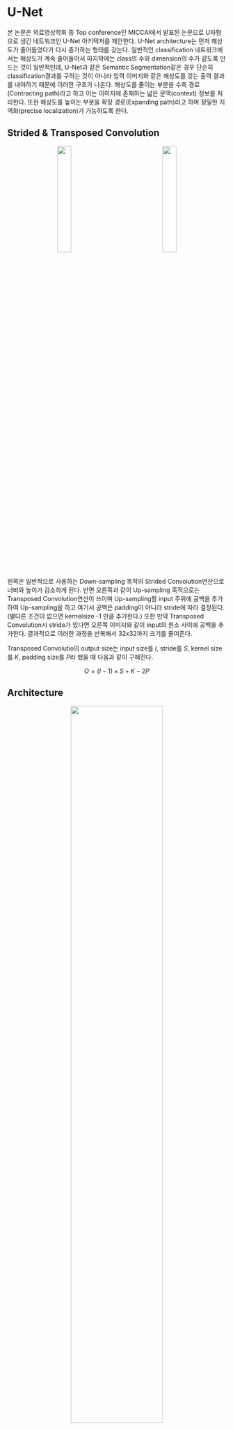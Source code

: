 # U-Net
본 논문은 의료영상학회 중 Top conference인 MICCAI에서 발표된 논문으로 U자형으로 생긴 네트워크인 U-Net 아키텍처를 제안한다. U-Net architecture는 먼저 해상도가 줄어들었다가 다시 증가하는 형태를 갖는다. 일반적인 classification 네트워크에서는 해상도가 계속 줄어들어서 마지막에는 class의 수와 dimension의 수가 같도록 만드는 것이 일반적인데, U-Net과 같은 Semantic Segmentation같은 경우 단순히 classification결과를 구하는 것이 아니라 입력 이미지와 같은 해상도를 갖는 출력 결과를 내야하기 때문에 이러한 구조가 나온다. 해상도를 줄이는 부분을 수축 경로(Contracting path)라고 하고 이는 이미지에 존재하는 넓은 문맥(context) 정보를 처리한다. 또한 해상도를 높이는 부분을 확장 경로(Expanding path)라고 하며 정밀한 지역화(precise localization)가 가능하도록 한다. 

## Strided & Transposed Convolution

<p align="center"><img src="https://github.com/em-1001/AI/assets/80628552/1818718b-3ea6-4aa9-9c09-ae01d04a1ee9" height="25%" width="25%"> 　　　　　　　　<img src="https://github.com/em-1001/AI/assets/80628552/65d6c4a4-219d-438b-9adb-0e835ba23d63" height="25%" width="25%"></p>

왼쪽은 일반적으로 사용하는 Down-sampling 목적의 Strided Convolution연산으로 너비와 높이가 감소하게 된다. 반면 오른쪽과 같이 Up-sampling 목적으로는 Transposed Convolution연산이 쓰이며 Up-sampling할 input 주위에 공백을 추가하여 Up-sampling을 하고 여기서 공백은 padding이 아니라 stride에 따라 결정된다. (별다른 조건이 없으면 kernelsize -1 만큼 추가한다.) 또한 만약 Transposed Convolution시 stride가 있다면 오른쪽 이미지와 같이 input의 원소 사이에 공백을 추가한다. 결과적으로 이러한 과정을 반복해서 32x32까지 크기를 줄여준다. 

Transposed Convolutio의 output size는 input size를 $I$, stride를 $S$, kernel size를 $K$, padding size를 $P$라 했을 때 다음과 같이 구해진다. 

$$O = (I-1) \times S + K - 2P$$


## Architecture
<p align="center"><img src="https://github.com/em-1001/U-Net/assets/80628552/ae0b24aa-c7a2-436f-84ab-2498c21fb994" height="65%" width="65%"></p>

#### Contracting path
전체적인 architecture는 위와 같이 생겼다. Contracting path부터 살펴보면 572x572와 같은 수는 해상도를 의미하며 입력이 흑백이면 채널 size는 위 architecture의 input처럼 1이 된다. 이러한 input에 kernel size가 64인 Convolution Layer를 사용해서 570x570x64 출력 tensor를 얻는다. 이러한 Convolution Layer을 한 번 더 사용해서 568x568로 줄여주었고, 다음으로 max pooling을 이용해서 너비와 높이를 절반 씩으로 줄여주었다. 다음으로 다시 Convolution Layer를 사용하여 channel size는 증가시키고, 너비와 높이는 줄여준다.
conv연산에서는 일반적인 classification 연산처럼 Conv -> ReLU -> Max Pooling의 연산을 거친다. 

#### Expanding path
Expanding path에서는 반대로 up-conv를 사용해서 해상도를 증가시키고 channel size는 줄여야 하므로 Convolution Layer에서의 kernel size를 줄여준다. 이러한 과정을 반복해서 최종적으로 388x388x2로 class의 수가 2개인 output이 만들어진다. Expanding path에서 중요한 점은 Contracting path에서 사용된 feature map을 그대로 전달해서 Expanding path에서 사용할 수 있도록 한다는 것이다. Expanding path에 보이는 하얀색 tensor가 해당 부분이고 Contracting path에서 추출한 feature map을 사용할 수 있기 때문에 보다 성능이 좋아지게 된다. 

추가적으로 U-Net은 Segmentation을 위한 네크워크이기 때문에 별도의 FC Layer가 필요하지 않고, Fully Convolutional Network(FCN)으로 구성된다. 또한 Contracting path의 경우 일반적인 classification model과 동일하기 때문에 이 부분은 사전에 잘 학습되어 있는 classification model을 Encoder 형태로 사용하는 경우가 많다. 


## Overlap-tile
<p align="center"><img src="https://github.com/em-1001/U-Net/assets/80628552/50229385-c271-4e28-ac01-6ae8487f4df3" height="60%" width="60%"></p>

U-Net은 Overlap-tile 전략을 사용하는데, 이는 U-Net 구조의 특성상 출력 이미지의 해상도가 입력 이미지보다 작기 때문에 의도적으로 입력을 더욱 크게 넣는 것이다. 예를 들어 위 사진에서 노란색 영역만큼 Segmentation결과가 필요하다고 하면 그보다 더 큰 파란색 영역을 입력으로 넣는다. 이렇게 하게 되면 파란색 영역 tile과 그 오른쪽 tile이 서로 겹칠 수 밖에 없게 되고, 이미지의 왼쪽 위 부분 같은 경우(위 사진에서는 노란색 부분 왼쪽 위) 입력 이미지에는 존재하지 않는 부분이므로 미러링(mirroring)을 통해 이미지 패치를 만들어주어 네트워크에 입력으로 넣게 된다. 

## Objective Function 
U-Net은 Segmentation을 위한 네트워크이므로 다음과 같이 필셀 단위(pixel-wise) softmax를 사용한다. 

$$P_k(x) = \frac{\exp(a_k(x))}{\displaystyle\sum_{k^{'}=1}^{K} exp(a_{k^{'}}(x))}$$

$x \in \Omega$ : pixel position ($\Omega \subset Z^2$)  
$k$ : $k$ th feature channel(class)  
$a_k(x)$ : activation value of the $x$ position of the $k$ th channel

$a$를 네트워크의 출력(activation)이라고 보면 일반적인 softmax와 같은 형태이다. 다만 각각의 pixel마다 확률 값을 예측해야 하므로 모든 각 pixel $x$ 마다 확률을 구하는 형태로 softmax가 쓰인다.  

$$E = \sum_{x \in \Omega} w(x) \log \left(p_{l(X)}(x) \right)$$

$l(x)$ : true label of image $x$

학습을 위한 Loss로는 Cross Entropy를 사용한다. $l(x)$가 이미지 $x$의 true label이므로 $p_{l(X)}$ 는 true label에 대한 확률 값이다. 여기에 $\log$를 씌워서 그 확률 값이 증가할 수 있도록 학습을 진행하고, 앞에 $w(x)$ 는 추가적인 가중치 함수로 이는 각각의 pixel마다 가중치를 부여하여 더 학습이 잘 수행되거나 혹은 덜 수행되도록 조정한다. 

$$w(x) = w_c(x) + w_0 \cdot \exp\left(-\frac{(d_1(x)+d_2(x))^2}{2\sigma^2} \right)$$

$w_c$ : $\Omega \to R$ : The weight map to balance the class frequencies.    
$d_1$ : $\Omega \to R$ : The distance to the border of the nearest cell.    
$d_2$ : $\Omega \to R$ : The distance to the border of the second nearest cell.  

$w(x)$는 위와 같이 계산되며 세포(cell)을 명확하게 구분하기 위해 작은 분리 경계(small separation border)를 학습한다. 

<p align="center"><img src="https://github.com/em-1001/U-Net/assets/80628552/28fde188-979e-4f9d-9c53-8693aad3d226" height="75%" width="75%"></p>

세포(cell)가 b사진에서 보이는 것과 같이 붙어있을 수도 있기 때문에 이를 명확하게 구분하기 위해서 가중치를 사용하는 것이다. $w_c$는 각각의 class마다 나타나는 빈도가 다를 수 있기 때문에 이를 조율하기 위한 가중치이고, $d_1$은 가장 가까운 세포 경계까지의 거리를 의미하며 $d_2$는 두 번째로 가까운 세포 경계까지의 거리를 의미한다. 따라서 가중치 함수의 두 번째 term을 살펴보면 지수함수에 마이너스가 붙어서 거리값이 들어가므로 거리값이 작으면 작을 수록 가중치가 커지고 거리가 크면 가중치가 작아지게 된다. 즉, 인접한 세포(touching cell)사이에 있는 배경 레이블에 대해 높은 가중치를 부여하여 명확하게 분리가 되도록 한다. 
사진c를 보면 인접한 세포에 검은색 배경선이 있어 명확하게 배경으로 분류된 것을 확인할 수 있다. 


## Data Augmentation
본 논문에서는 레이블 정보가 있는(annotated) 즉, Ground truth가 있는 데이터가 적은 상황에서 효율적인 데이터 증진(data augmentation)기법을 제안한다. 의료 영상의 경우 이미지에 label을 넣기 위해서는 높은 수준의 전문의들이 직접 label을 넣어야 하기 때문에 비용이 매우 크므로 이러한 data augmentation 기법은 매우 중요하다. 

<p align="center"><img src="https://github.com/em-1001/U-Net/assets/80628552/a26bf9f6-6452-4c10-b280-27a12bbff833" height="45%" width="45%"></p>

본 논문에서는 일반적인 data augmentation에 더해 추가적으로 위 사진과 같이  Elastic Deformation 기법을 사용하였다. ElasticTransform은 각각 grid에 대해 보다 비선형적으로 변형을 가해 학습 데이터로 사용하는 방식이다. 

또한 image segmentation분야는 입력 데이터와 출력 데이터가 모두 이미지 형태이기 때문에 이러한 data augmentation을 사용할 때 입력 이미지와 출력 이미지가 되는 mask image에 대해서도 같은 transformation을 적용하는 것이 일반적이다. 

## Experiments 
<p align="center"><img src="https://github.com/em-1001/U-Net/assets/80628552/d7015dc8-cf08-4b1c-a61a-6d09adeece7a" height="75%" width="75%"></p>

**PHC-U373** : 35개의 부분적으로 주석이 있는(annotated) 학습 이미지 데이터 세트  
**DIC-HeLa** : 20개의 부분적으로 주석이 있는(annotated) 학습 이미지 데이터 세트

위 두 개의 데이터 세트로 실험을 진행해본 결과 위 사진 처럼 segmentation을 잘 수행하는 것을 확인할 수 있다. 
b사진의 청록색은 모델이 예측한 부분이고, 노란색 테두리가 ground truth인데 결과가 거의 유사한 것을 확인할 수 있다. d사진도 마찬가지로 모델의 예측 결과가 ground truth가 유사함을 확인할 수 있다. 




